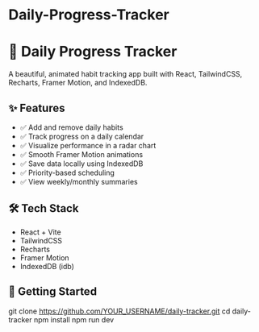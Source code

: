 # Daily-Progress-Tracker
# 📅 Daily Progress Tracker

A beautiful, animated habit tracking app built with React, TailwindCSS, Recharts, Framer Motion, and IndexedDB.

## ✨ Features

- ✅ Add and remove daily habits
- ✅ Track progress on a daily calendar
- ✅ Visualize performance in a radar chart
- ✅ Smooth Framer Motion animations
- ✅ Save data locally using IndexedDB
- ✅ Priority-based scheduling
- ✅ View weekly/monthly summaries

## 🛠 Tech Stack

- React + Vite
- TailwindCSS
- Recharts
- Framer Motion
- IndexedDB (idb)

## 🚀 Getting Started
git clone https://github.com/YOUR_USERNAME/daily-tracker.git
cd daily-tracker
npm install
npm run dev

